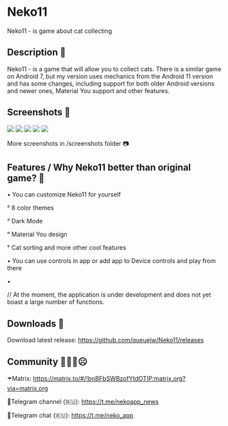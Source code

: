 # Neko11
Neko11 - is game about cat collecting

## Description 🎀
Neko11 - is a game that will allow you to collect cats. There is a similar game on Android 7, but my version uses mechanics from the Android 11 version and has some changes, including support for both older Android versions and newer ones, Material You support and other features.

## Screenshots 📸
 ![](/screenshots/1.jpg!raw=true)
 ![](/screenshots/9.jpg?raw=true)
 ![](/screenshots/3.jpg?raw=true)
 ![](/screenshots/4.jpg?raw=true)
 ![](/screenshots/5.jpg?raw=true)
 
More screenshots in /screenshots folder 📷


## Features / Why Neko11 better than original game? 🚽
 • You can customize Neko11 for yourself
  
   ° 8 color themes 

   ° Dark Mode
 
   ° Material You design
  
   ° Cat sorting and more other cool features

 • You can use controls in app or add app to Device controls and play from there

 • 

 // At the moment, the application is under development and does not yet boast a large number of functions.

## Downloads 📲
 Download latest release: https://github.com/queuejw/Neko11/releases
 

## Community 🤗😄🤭☹️
☂️Matrix: https://matrix.to/#/!bnBFbSWBzofYtdOTIP:matrix.org?via=matrix.org
 
🧦Telegram channel (🇷🇺): https://t.me/nekoapp_news
 
🎃Telegram chat (🇷🇺): https://t.me/neko_app
